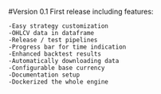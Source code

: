 #Version 0.1
First release including features:

    -Easy strategy customization
    -OHLCV data in dataframe
    -Release / test pipelines
    -Progress bar for time indication
    -Enhanced backtest results
    -Automatically downloading data
    -Configurable base currency
    -Documentation setup
    -Dockerized the whole engine